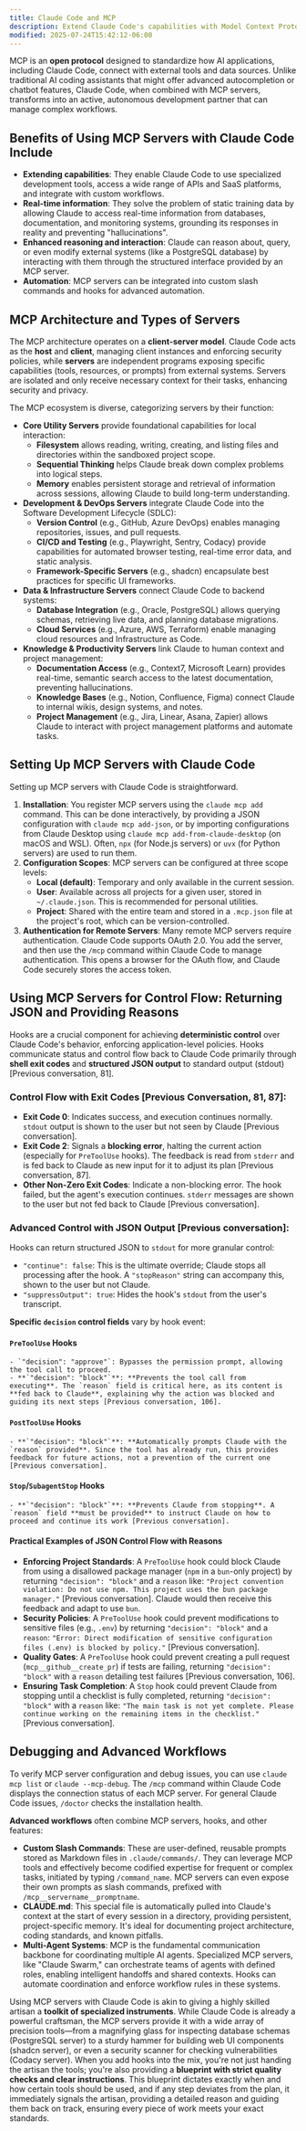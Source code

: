 ```yaml
---
title: Claude Code and MCP
description: Extend Claude Code's capabilities with Model Context Protocol servers for database access, cloud services, and specialized development tools
modified: 2025-07-24T15:42:12-06:00
---
```


MCP is an **open protocol** designed to standardize how AI applications, including Claude Code, connect with external tools and data sources. Unlike traditional AI coding assistants that might offer advanced autocompletion or chatbot features, Claude Code, when combined with MCP servers, transforms into an active, autonomous development partner that can manage complex workflows.

## Benefits of Using MCP Servers with Claude Code Include

- **Extending capabilities**: They enable Claude Code to use specialized development tools, access a wide range of APIs and SaaS platforms, and integrate with custom workflows.
- **Real-time information**: They solve the problem of static training data by allowing Claude to access real-time information from databases, documentation, and monitoring systems, grounding its responses in reality and preventing "hallucinations".
- **Enhanced reasoning and interaction**: Claude can reason about, query, or even modify external systems (like a PostgreSQL database) by interacting with them through the structured interface provided by an MCP server.
- **Automation**: MCP servers can be integrated into custom slash commands and hooks for advanced automation.

## MCP Architecture and Types of Servers

The MCP architecture operates on a **client-server model**. Claude Code acts as the **host** and **client**, managing client instances and enforcing security policies, while **servers** are independent programs exposing specific capabilities (tools, resources, or prompts) from external systems. Servers are isolated and only receive necessary context for their tasks, enhancing security and privacy.

The MCP ecosystem is diverse, categorizing servers by their function:

- **Core Utility Servers** provide foundational capabilities for local interaction:
  - **Filesystem** allows reading, writing, creating, and listing files and directories within the sandboxed project scope.
  - **Sequential Thinking** helps Claude break down complex problems into logical steps.
  - **Memory** enables persistent storage and retrieval of information across sessions, allowing Claude to build long-term understanding.
- **Development & DevOps Servers** integrate Claude Code into the Software Development Lifecycle (SDLC):
  - **Version Control** (e.g., GitHub, Azure DevOps) enables managing repositories, issues, and pull requests.
  - **CI/CD and Testing** (e.g., Playwright, Sentry, Codacy) provide capabilities for automated browser testing, real-time error data, and static analysis.
  - **Framework-Specific Servers** (e.g., shadcn) encapsulate best practices for specific UI frameworks.
- **Data & Infrastructure Servers** connect Claude Code to backend systems:
  - **Database Integration** (e.g., Oracle, PostgreSQL) allows querying schemas, retrieving live data, and planning database migrations.
  - **Cloud Services** (e.g., Azure, AWS, Terraform) enable managing cloud resources and Infrastructure as Code.
- **Knowledge & Productivity Servers** link Claude to human context and project management:
  - **Documentation Access** (e.g., Context7, Microsoft Learn) provides real-time, semantic search access to the latest documentation, preventing hallucinations.
  - **Knowledge Bases** (e.g., Notion, Confluence, Figma) connect Claude to internal wikis, design systems, and notes.
  - **Project Management** (e.g., Jira, Linear, Asana, Zapier) allows Claude to interact with project management platforms and automate tasks.

## Setting Up MCP Servers with Claude Code

Setting up MCP servers with Claude Code is straightforward.

1. **Installation**: You register MCP servers using the `claude mcp add` command. This can be done interactively, by providing a JSON configuration with `claude mcp add-json`, or by importing configurations from Claude Desktop using `claude mcp add-from-claude-desktop` (on macOS and WSL). Often, `npx` (for Node.js servers) or `uvx` (for Python servers) are used to run them.
2. **Configuration Scopes**: MCP servers can be configured at three scope levels:
   - **Local (default)**: Temporary and only available in the current session.
   - **User**: Available across all projects for a given user, stored in `~/.claude.json`. This is recommended for personal utilities.
   - **Project**: Shared with the entire team and stored in a `.mcp.json` file at the project's root, which can be version-controlled.
3. **Authentication for Remote Servers**: Many remote MCP servers require authentication. Claude Code supports OAuth 2.0. You add the server, and then use the `/mcp` command within Claude Code to manage authentication. This opens a browser for the OAuth flow, and Claude Code securely stores the access token.

## Using MCP Servers for Control Flow: Returning JSON and Providing Reasons

Hooks are a crucial component for achieving **deterministic control** over Claude Code's behavior, enforcing application-level policies. Hooks communicate status and control flow back to Claude Code primarily through **shell exit codes** and **structured JSON output** to standard output (stdout) [Previous conversation, 81].

### Control Flow with Exit Codes [Previous Conversation, 81, 87]:

- **Exit Code 0**: Indicates success, and execution continues normally. `stdout` output is shown to the user but not seen by Claude [Previous conversation].
- **Exit Code 2**: Signals a **blocking error**, halting the current action (especially for `PreToolUse` hooks). The feedback is read from `stderr` and is fed back to Claude as new input for it to adjust its plan [Previous conversation, 87].
- **Other Non-Zero Exit Codes**: Indicate a non-blocking error. The hook failed, but the agent's execution continues. `stderr` messages are shown to the user but not fed back to Claude [Previous conversation].

### Advanced Control with JSON Output [Previous conversation]:

Hooks can return structured JSON to `stdout` for more granular control:

- `"continue": false`: This is the ultimate override; Claude stops all processing after the hook. A `"stopReason"` string can accompany this, shown to the user but not Claude.
- `"suppressOutput": true`: Hides the hook's `stdout` from the user's transcript.

**Specific `decision` control fields** vary by hook event:

#### `PreToolUse` Hooks

    - `"decision": "approve"`: Bypasses the permission prompt, allowing the tool call to proceed.
    - **`"decision": "block"`**: **Prevents the tool call from executing**. The `reason` field is critical here, as its content is **fed back to Claude**, explaining why the action was blocked and guiding its next steps [Previous conversation, 106].

#### `PostToolUse` Hooks

    - **`"decision": "block"`**: **Automatically prompts Claude with the `reason` provided**. Since the tool has already run, this provides feedback for future actions, not a prevention of the current one [Previous conversation].

#### `Stop`/`SubagentStop` Hooks

    - **`"decision": "block"`**: **Prevents Claude from stopping**. A `reason` field **must be provided** to instruct Claude on how to proceed and continue its work [Previous conversation].

#### Practical Examples of JSON Control Flow with Reasons

- **Enforcing Project Standards**: A `PreToolUse` hook could block Claude from using a disallowed package manager (`npm` in a `bun`-only project) by returning `"decision": "block"` and a `reason` like: `"Project convention violation: Do not use npm. This project uses the bun package manager."` [Previous conversation]. Claude would then receive this feedback and adapt to use `bun`.
- **Security Policies**: A `PreToolUse` hook could prevent modifications to sensitive files (e.g., `.env`) by returning `"decision": "block"` and a `reason`: `"Error: Direct modification of sensitive configuration files (.env) is blocked by policy."` [Previous conversation].
- **Quality Gates**: A `PreToolUse` hook could prevent creating a pull request (`mcp__github__create_pr`) if tests are failing, returning `"decision": "block"` with a `reason` detailing test failures [Previous conversation, 106].
- **Ensuring Task Completion**: A `Stop` hook could prevent Claude from stopping until a checklist is fully completed, returning `"decision": "block"` with a `reason` like: `"The main task is not yet complete. Please continue working on the remaining items in the checklist."` [Previous conversation].

## Debugging and Advanced Workflows

To verify MCP server configuration and debug issues, you can use `claude mcp list` or `claude --mcp-debug`. The `/mcp` command within Claude Code displays the connection status of each MCP server. For general Claude Code issues, `/doctor` checks the installation health.

**Advanced workflows** often combine MCP servers, hooks, and other features:

- **Custom Slash Commands**: These are user-defined, reusable prompts stored as Markdown files in `.claude/commands/`. They can leverage MCP tools and effectively become codified expertise for frequent or complex tasks, initiated by typing `/command_name`. MCP servers can even expose their own prompts as slash commands, prefixed with `/mcp__servername__promptname`.
- **CLAUDE.md**: This special file is automatically pulled into Claude's context at the start of every session in a directory, providing persistent, project-specific memory. It's ideal for documenting project architecture, coding standards, and known pitfalls.
- **Multi-Agent Systems**: MCP is the fundamental communication backbone for coordinating multiple AI agents. Specialized MCP servers, like "Claude Swarm," can orchestrate teams of agents with defined roles, enabling intelligent handoffs and shared contexts. Hooks can automate coordination and enforce workflow rules in these systems.

Using MCP servers with Claude Code is akin to giving a highly skilled artisan a **toolkit of specialized instruments**. While Claude Code is already a powerful craftsman, the MCP servers provide it with a wide array of precision tools—from a magnifying glass for inspecting database schemas (PostgreSQL server) to a sturdy hammer for building web UI components (shadcn server), or even a security scanner for checking vulnerabilities (Codacy server). When you add hooks into the mix, you're not just handing the artisan the tools; you're also providing a **blueprint with strict quality checks and clear instructions**. This blueprint dictates exactly when and how certain tools should be used, and if any step deviates from the plan, it immediately signals the artisan, providing a detailed reason and guiding them back on track, ensuring every piece of work meets your exact standards.

